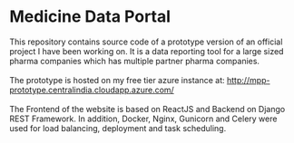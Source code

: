 # Medicine Data Portal
This repository contains source code of a prototype version of an official project I have been working on. It is a data reporting tool for a large sized pharma companies which has multiple partner pharma companies. 
<br><br>
The prototype is hosted on my free tier azure instance at: http://mpp-prototype.centralindia.cloudapp.azure.com/
<br><br>
The Frontend of the website is based on ReactJS and Backend on Django REST Framework. In addition, Docker, Nginx, Gunicorn and Celery were used for load balancing, deployment and task scheduling.
